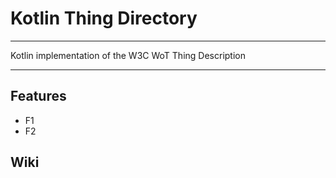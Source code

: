 # Kotlin Thing Directory

---

Kotlin implementation of the W3C WoT Thing Description 

---

## Features
- F1
- F2

## Wiki



